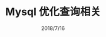 ---
title: Mysql 优化查询相关
date: 2018/7/16
categories: Mysql
tags: 
  - Mysql 
  - TODO: Mysql 优化相关 索引 查询语句 表结构
---